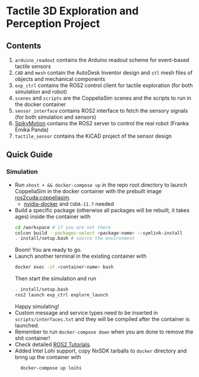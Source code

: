 # Tactile 3D Exploration and Perception Project

## Contents
1. `arduino_readout` contains the Arduino readout scheme for event-based tactile sensors
2. `CAD` and `mesh` contain the AutoDesk Inventor design and `stl` mesh files of objects and mechanical components
3. `exp_ctrl` contains the ROS2 control client for tactile exploration (for both simulation and robot)
4. `scenes` and `scripts` are the CoppeliaSim scenes and the scripts to run in the docker container
5. `sensor_interface` contains ROS2 interface to fetch the sensory signals (for both simulation and sensors)
6. [SpikyMotion](https://github.com/wngfra/SpikyMotion) contains the ROS2 server to control the real robot (Franka Emika Panda)
7. `tactile_sensor` contains the KiCAD project of the sensor design

## Quick Guide
### Simulation
* Run `xhost + && docker-compose up` in the repo root directory to launch CoppeliaSim in the docker container with the prebuilt image [ros2cuda:coppeliasim](https://hub.docker.com/r/wngfra/ros2cuda/tags).
    * [nvidia-docker](https://github.com/NVIDIA/nvidia-docker) and `CUDA-11.7` needed
* Build a specific package (otherwise all packages will be rebuilt, it takes ages) inside the container with
  ```bash
  cd /workspace # if you are not there
  colcon build --packages-select <package-name> --symlink-install
  . install/setup.bash # source the environment
  ```
  Boom! You are ready to go.
* Launch another terminal in the existing container with
  ```bash
  docker exec -it <container-name> bash
  ```
  Then start the simulation and run
  ```bash
  . install/setup.bash
  ros2 launch exp_ctrl explore_launch
  ```
  Happy simulating!
* Custom message and service types need to be inserted in `scripts/interfaces.txt` and they will be compiled after the container is launched.
* Remember to run `docker-compose down` when you are done to remove the shit container!
* Check detailed [ROS2 Tutorials](https://docs.ros.org/en/humble/Tutorials.html).
* Added Intel Lohi support, copy NxSDK tarballs to `docker` directory and bring up the container with
  ```bash
    docker-compose up loihi
  ```

